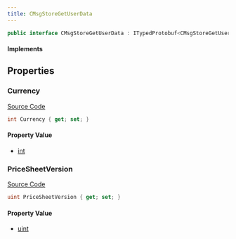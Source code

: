 ```yaml
---
title: CMsgStoreGetUserData
---
```


```csharp
public interface CMsgStoreGetUserData : ITypedProtobuf<CMsgStoreGetUserData>, INativeHandle
```

#### Implements

## Properties

### Currency

[Source Code](https://github.com/swiftly-solution/swiftlys2/blob/main/managed/src/SwiftlyS2.Generated/Protobufs/Interfaces/CMsgStoreGetUserData.cs#L16)

```csharp
int Currency { get; set; }
```

#### Property Value

- [int](https://learn.microsoft.com/dotnet/api/system.int32)

### PriceSheetVersion

[Source Code](https://github.com/swiftly-solution/swiftlys2/blob/main/managed/src/SwiftlyS2.Generated/Protobufs/Interfaces/CMsgStoreGetUserData.cs#L13)

```csharp
uint PriceSheetVersion { get; set; }
```

#### Property Value

- [uint](https://learn.microsoft.com/dotnet/api/system.uint32)

